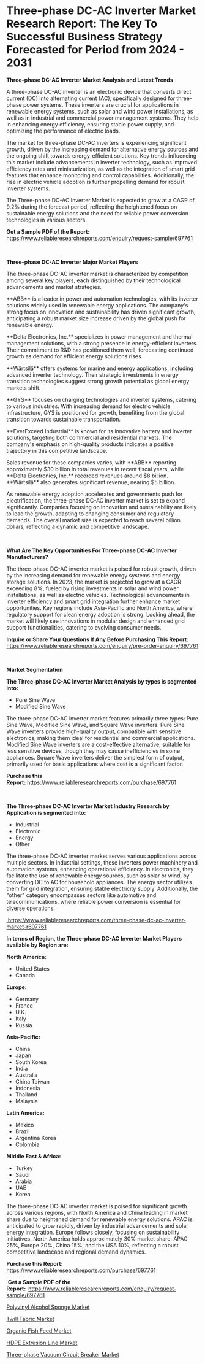 <p><h1>Three-phase DC-AC Inverter Market Research Report: The Key To Successful Business Strategy Forecasted for Period from 2024 - 2031</h1></p><p><strong>Three-phase DC-AC Inverter Market Analysis and Latest Trends</strong></p>
<p><p>A three-phase DC-AC inverter is an electronic device that converts direct current (DC) into alternating current (AC), specifically designed for three-phase power systems. These inverters are crucial for applications in renewable energy systems, such as solar and wind power installations, as well as in industrial and commercial power management systems. They help in enhancing energy efficiency, ensuring stable power supply, and optimizing the performance of electric loads.</p><p>The market for three-phase DC-AC inverters is experiencing significant growth, driven by the increasing demand for alternative energy sources and the ongoing shift towards energy-efficient solutions. Key trends influencing this market include advancements in inverter technology, such as improved efficiency rates and miniaturization, as well as the integration of smart grid features that enhance monitoring and control capabilities. Additionally, the rise in electric vehicle adoption is further propelling demand for robust inverter systems. </p><p>The Three-phase DC-AC Inverter Market is expected to grow at a CAGR of 9.2% during the forecast period, reflecting the heightened focus on sustainable energy solutions and the need for reliable power conversion technologies in various sectors.</p></p>
<p><strong>Get a Sample PDF of the Report:&nbsp;</strong> <a href="https://www.reliableresearchreports.com/enquiry/request-sample/697761?utm_campaign=5&utm_medium=2&utm_source=Github&utm_content=ia&utm_term=10122024&utm_id=three-phase-dc-ac-inverter">https://www.reliableresearchreports.com/enquiry/request-sample/697761</a></p>
<p>&nbsp;</p>
<p><strong>Three-phase DC-AC Inverter Major Market Players</strong></p>
<p><p>The three-phase DC-AC inverter market is characterized by competition among several key players, each distinguished by their technological advancements and market strategies. </p><p>**ABB** is a leader in power and automation technologies, with its inverter solutions widely used in renewable energy applications. The company's strong focus on innovation and sustainability has driven significant growth, anticipating a robust market size increase driven by the global push for renewable energy.</p><p>**Delta Electronics, Inc.** specializes in power management and thermal management solutions, with a strong presence in energy-efficient inverters. Their commitment to R&D has positioned them well, forecasting continued growth as demand for efficient energy solutions rises.</p><p>**Wärtsilä** offers systems for marine and energy applications, including advanced inverter technology. Their strategic investments in energy transition technologies suggest strong growth potential as global energy markets shift.</p><p>**GYS** focuses on charging technologies and inverter systems, catering to various industries. With increasing demand for electric vehicle infrastructure, GYS is positioned for growth, benefiting from the global transition towards sustainable transportation.</p><p>**EverExceed Industrial** is known for its innovative battery and inverter solutions, targeting both commercial and residential markets. The company's emphasis on high-quality products indicates a positive trajectory in this competitive landscape.</p><p>Sales revenue for these companies varies, with **ABB** reporting approximately $30 billion in total revenues in recent fiscal years, while **Delta Electronics, Inc.** recorded revenues around $8 billion. **Wärtsilä** also generates significant revenue, nearing $5 billion. </p><p>As renewable energy adoption accelerates and governments push for electrification, the three-phase DC-AC inverter market is set to expand significantly. Companies focusing on innovation and sustainability are likely to lead the growth, adapting to changing consumer and regulatory demands. The overall market size is expected to reach several billion dollars, reflecting a dynamic and competitive landscape.</p></p>
<p>&nbsp;</p>
<p><strong>What Are The Key Opportunities For Three-phase DC-AC Inverter Manufacturers?</strong></p>
<p><p>The three-phase DC-AC inverter market is poised for robust growth, driven by the increasing demand for renewable energy systems and energy storage solutions. In 2023, the market is projected to grow at a CAGR exceeding 8%, fueled by rising investments in solar and wind power installations, as well as electric vehicles. Technological advancements in inverter efficiency and smart grid integration further enhance market opportunities. Key regions include Asia-Pacific and North America, where regulatory support for clean energy adoption is strong. Looking ahead, the market will likely see innovations in modular design and enhanced grid support functionalities, catering to evolving consumer needs.</p></p>
<p><strong>Inquire or Share Your Questions If Any Before Purchasing This Report:</strong> <a href="https://www.reliableresearchreports.com/enquiry/pre-order-enquiry/697761?utm_campaign=5&utm_medium=2&utm_source=Github&utm_content=ia&utm_term=10122024&utm_id=three-phase-dc-ac-inverter">https://www.reliableresearchreports.com/enquiry/pre-order-enquiry/697761</a></p>
<p>&nbsp;</p>
<p><strong>Market Segmentation</strong></p>
<p><strong>The Three-phase DC-AC Inverter Market Analysis by types is segmented into:</strong></p>
<p><ul><li>Pure Sine Wave</li><li>Modified Sine Wave</li></ul></p>
<p><p>The three-phase DC-AC inverter market features primarily three types: Pure Sine Wave, Modified Sine Wave, and Square Wave inverters. Pure Sine Wave inverters provide high-quality output, compatible with sensitive electronics, making them ideal for residential and commercial applications. Modified Sine Wave inverters are a cost-effective alternative, suitable for less sensitive devices, though they may cause inefficiencies in some appliances. Square Wave inverters deliver the simplest form of output, primarily used for basic applications where cost is a significant factor.</p></p>
<p><strong>Purchase this Report:&nbsp;</strong><a href="https://www.reliableresearchreports.com/purchase/697761?utm_campaign=5&utm_medium=2&utm_source=Github&utm_content=ia&utm_term=10122024&utm_id=three-phase-dc-ac-inverter">https://www.reliableresearchreports.com/purchase/697761</a></p>
<p>&nbsp;</p>
<p><strong>The Three-phase DC-AC Inverter Market Industry Research by Application is segmented into:</strong></p>
<p><ul><li>Industrial</li><li>Electronic</li><li>Energy</li><li>Other</li></ul></p>
<p><p>The three-phase DC-AC inverter market serves various applications across multiple sectors. In industrial settings, these inverters power machinery and automation systems, enhancing operational efficiency. In electronics, they facilitate the use of renewable energy sources, such as solar or wind, by converting DC to AC for household appliances. The energy sector utilizes them for grid integration, ensuring stable electricity supply. Additionally, the "other" category encompasses sectors like automotive and telecommunications, where reliable power conversion is essential for diverse operations.</p></p>
<p><a href="https://www.reliableresearchreports.com/three-phase-dc-ac-inverter-market-r697761?utm_campaign=5&utm_medium=2&utm_source=Github&utm_content=ia&utm_term=10122024&utm_id=three-phase-dc-ac-inverter">&nbsp;https://www.reliableresearchreports.com/three-phase-dc-ac-inverter-market-r697761</a></p>
<p><strong>In terms of Region, the Three-phase DC-AC Inverter Market Players available by Region are:</strong></p>
<p>
    <p> <strong> North America: </strong>
        <ul>
            <li>United States</li>
            <li>Canada</li>
        </ul>
        </p> 
    <p> <strong> Europe: </strong>
        <ul>
            <li>Germany</li>
            <li>France</li>
            <li>U.K.</li>
            <li>Italy</li>
            <li>Russia</li>
        </ul>
        </p> 
    <p> <strong> Asia-Pacific: </strong>
        <ul>
            <li>China</li>
            <li>Japan</li>
            <li>South Korea</li>
            <li>India</li>
            <li>Australia</li>
            <li>China Taiwan</li>
            <li>Indonesia</li>
            <li>Thailand</li>
            <li>Malaysia</li>
        </ul>
        </p> 
    <p> <strong> Latin America: </strong>
        <ul>
            <li>Mexico</li>
            <li>Brazil</li>
            <li>Argentina Korea</li>
            <li>Colombia</li>
        </ul>
        </p> 
    <p> <strong> Middle East & Africa: </strong>
        <ul>
            <li>Turkey</li>
            <li>Saudi</li>
            <li>Arabia</li>
            <li>UAE</li>
            <li>Korea</li>
        </ul>
    </p>
    </p>
<p><p>The three-phase DC-AC inverter market is poised for significant growth across various regions, with North America and China leading in market share due to heightened demand for renewable energy solutions. APAC is anticipated to grow rapidly, driven by industrial advancements and solar energy integration. Europe follows closely, focusing on sustainability initiatives. North America holds approximately 30% market share, APAC 25%, Europe 20%, China 15%, and the USA 10%, reflecting a robust competitive landscape and regional demand dynamics.</p></p>
<p><strong>Purchase this Report: </strong><a href="https://www.reliableresearchreports.com/purchase/697761?utm_campaign=5&utm_medium=2&utm_source=Github&utm_content=ia&utm_term=10122024&utm_id=three-phase-dc-ac-inverter">https://www.reliableresearchreports.com/purchase/697761</a></p>
<p>&nbsp;<strong>Get a Sample PDF of the Report:&nbsp;&nbsp;</strong><a href="https://www.reliableresearchreports.com/enquiry/request-sample/697761?utm_campaign=5&utm_medium=2&utm_source=Github&utm_content=ia&utm_term=10122024&utm_id=three-phase-dc-ac-inverter">https://www.reliableresearchreports.com/enquiry/request-sample/697761</a></p>
<p><strong></strong></p>
<p><p><a href="https://www.linkedin.com/pulse/futur-trend-quest-sl8ue?utm_campaign=5&utm_medium=2&utm_source=Github&utm_content=ia&utm_term=10122024&utm_id=three-phase-dc-ac-inverter">Polyvinyl Alcohol Sponge Market</a></p><p><a href="https://www.linkedin.com/pulse/futur-trend-quest-sl8ue?utm_campaign=5&utm_medium=2&utm_source=Github&utm_content=ia&utm_term=10122024&utm_id=three-phase-dc-ac-inverter">Twill Fabric Market</a></p><p><a href="https://www.linkedin.com/pulse/comprehensive-report-organic-fish-feed-market-new-trends-competition-1be6e?utm_campaign=5&utm_medium=2&utm_source=Github&utm_content=ia&utm_term=10122024&utm_id=three-phase-dc-ac-inverter">Organic Fish Feed Market</a></p><p><a href="https://github.com/lylyparadise/Market-Research-Report-List-5/blob/main/hdpe-extrusion-line-market.md?utm_campaign=5&utm_medium=2&utm_source=Github&utm_content=ia&utm_term=10122024&utm_id=three-phase-dc-ac-inverter">HDPE Extrusion Line Market</a></p><p><a href="https://github.com/FlorianWolf90/Market-Research-Report-List-1/blob/main/three-phase-vacuum-circuit-breaker-market.md?utm_campaign=5&utm_medium=2&utm_source=Github&utm_content=ia&utm_term=10122024&utm_id=three-phase-dc-ac-inverter">Three-phase Vacuum Circuit Breaker Market</a></p></p>